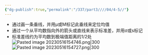 ```yaml
---
{"dg-publish":true,"permalink":"/337/part3////04/4-5//"}
---
```


- 通过画一条垂线，并用µ或M标记此垂线来定位均值
- 通过一个从平均数指向外的箭头或直线来表示标准差，并用σ或s标记
- 标准差线约为平均数到极端值距离的1/2处
![Pasted image 20230516154746.png|300](/img/user/image/Pasted%20image%2020230516154746.png)
![Pasted image 20230516154727.png|300](/img/user/image/Pasted%20image%2020230516154727.png)